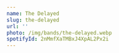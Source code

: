 ```yaml
---
name: The Delayed
slug: the-delayed
url: ''
photo: /img/bands/the-delayed.webp
spotifyId: 2nMmfXaTMBxJ4XpAL2Px2i
---
```

